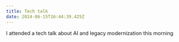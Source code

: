 ```yaml
---
title: Tech talk
date: 2024-06-15T16:44:39.425Z
---
```


I attended a tech talk about AI and legacy modernization this morning
